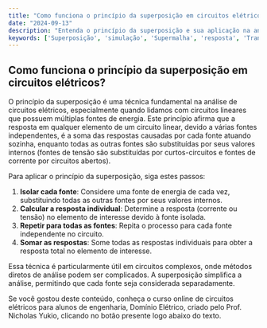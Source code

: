 ```yaml
---
title: "Como funciona o princípio da superposição em circuitos elétricos?"
date: "2024-09-13"
description: "Entenda o princípio da superposição e sua aplicação na análise de circuitos elétricos."
keywords: ['Superposição', 'simulação', 'Supermalha', 'resposta', 'Transformação', 'Potência', 'Resolvido']
---
```


## Como funciona o princípio da superposição em circuitos elétricos?

O princípio da superposição é uma técnica fundamental na análise de circuitos elétricos, especialmente quando lidamos com circuitos lineares que possuem múltiplas fontes de energia. Este princípio afirma que a resposta em qualquer elemento de um circuito linear, devido a várias fontes independentes, é a soma das respostas causadas por cada fonte atuando sozinha, enquanto todas as outras fontes são substituídas por seus valores internos (fontes de tensão são substituídas por curtos-circuitos e fontes de corrente por circuitos abertos).

Para aplicar o princípio da superposição, siga estes passos:

1. **Isolar cada fonte**: Considere uma fonte de energia de cada vez, substituindo todas as outras fontes por seus valores internos.
2. **Calcular a resposta individual**: Determine a resposta (corrente ou tensão) no elemento de interesse devido à fonte isolada.
3. **Repetir para todas as fontes**: Repita o processo para cada fonte independente no circuito.
4. **Somar as respostas**: Some todas as respostas individuais para obter a resposta total no elemento de interesse.

Essa técnica é particularmente útil em circuitos complexos, onde métodos diretos de análise podem ser complicados. A superposição simplifica a análise, permitindo que cada fonte seja considerada separadamente.

Se você gostou deste conteúdo, conheça o curso online de circuitos elétricos para alunos de engenharia, Domínio Elétrico, criado pelo Prof. Nicholas Yukio, clicando no botão presente logo abaixo do texto.
